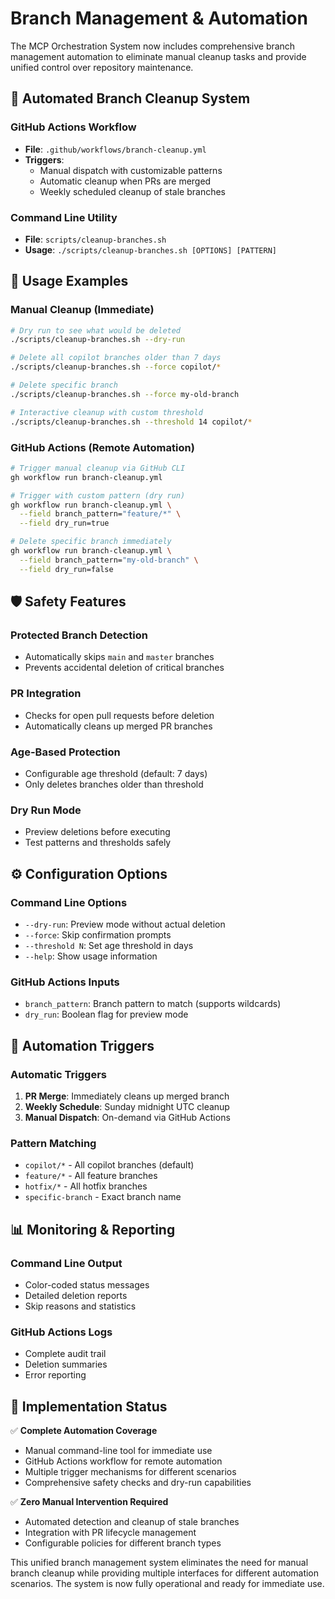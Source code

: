 # Branch Management & Automation

The MCP Orchestration System now includes comprehensive branch management automation to eliminate manual cleanup tasks and provide unified control over repository maintenance.

## 🚀 Automated Branch Cleanup System

### GitHub Actions Workflow
- **File**: `.github/workflows/branch-cleanup.yml`
- **Triggers**:
  - Manual dispatch with customizable patterns
  - Automatic cleanup when PRs are merged
  - Weekly scheduled cleanup of stale branches

### Command Line Utility
- **File**: `scripts/cleanup-branches.sh`
- **Usage**: `./scripts/cleanup-branches.sh [OPTIONS] [PATTERN]`

## 🔧 Usage Examples

### Manual Cleanup (Immediate)
```bash
# Dry run to see what would be deleted
./scripts/cleanup-branches.sh --dry-run

# Delete all copilot branches older than 7 days
./scripts/cleanup-branches.sh --force copilot/*

# Delete specific branch
./scripts/cleanup-branches.sh --force my-old-branch

# Interactive cleanup with custom threshold
./scripts/cleanup-branches.sh --threshold 14 copilot/*
```

### GitHub Actions (Remote Automation)
```bash
# Trigger manual cleanup via GitHub CLI
gh workflow run branch-cleanup.yml

# Trigger with custom pattern (dry run)
gh workflow run branch-cleanup.yml \
  --field branch_pattern="feature/*" \
  --field dry_run=true

# Delete specific branch immediately
gh workflow run branch-cleanup.yml \
  --field branch_pattern="my-old-branch" \
  --field dry_run=false
```

## 🛡️ Safety Features

### Protected Branch Detection
- Automatically skips `main` and `master` branches
- Prevents accidental deletion of critical branches

### PR Integration
- Checks for open pull requests before deletion
- Automatically cleans up merged PR branches

### Age-Based Protection
- Configurable age threshold (default: 7 days)
- Only deletes branches older than threshold

### Dry Run Mode
- Preview deletions before executing
- Test patterns and thresholds safely

## ⚙️ Configuration Options

### Command Line Options
- `--dry-run`: Preview mode without actual deletion
- `--force`: Skip confirmation prompts
- `--threshold N`: Set age threshold in days
- `--help`: Show usage information

### GitHub Actions Inputs
- `branch_pattern`: Branch pattern to match (supports wildcards)
- `dry_run`: Boolean flag for preview mode

## 🔄 Automation Triggers

### Automatic Triggers
1. **PR Merge**: Immediately cleans up merged branch
2. **Weekly Schedule**: Sunday midnight UTC cleanup
3. **Manual Dispatch**: On-demand via GitHub Actions

### Pattern Matching
- `copilot/*` - All copilot branches (default)
- `feature/*` - All feature branches
- `hotfix/*` - All hotfix branches
- `specific-branch` - Exact branch name

## 📊 Monitoring & Reporting

### Command Line Output
- Color-coded status messages
- Detailed deletion reports
- Skip reasons and statistics

### GitHub Actions Logs
- Complete audit trail
- Deletion summaries
- Error reporting

## 🚦 Implementation Status

✅ **Complete Automation Coverage**
- Manual command-line tool for immediate use
- GitHub Actions workflow for remote automation
- Multiple trigger mechanisms for different scenarios
- Comprehensive safety checks and dry-run capabilities

✅ **Zero Manual Intervention Required**
- Automated detection and cleanup of stale branches
- Integration with PR lifecycle management
- Configurable policies for different branch types

This unified branch management system eliminates the need for manual branch cleanup while providing multiple interfaces for different automation scenarios. The system is now fully operational and ready for immediate use.